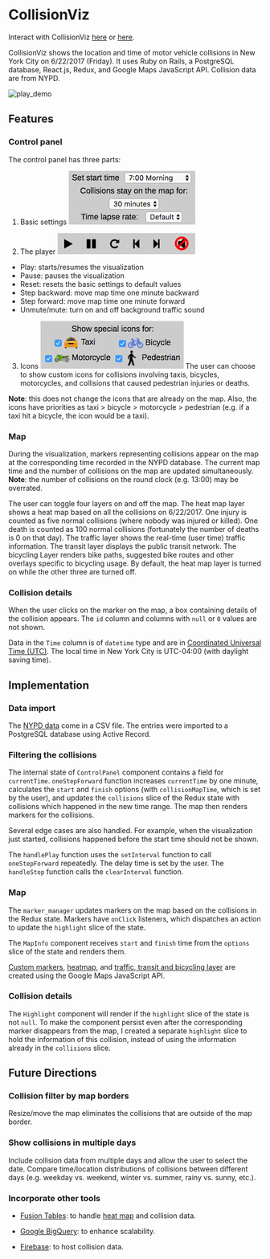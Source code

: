 # CollisionViz
Interact with CollisionViz [here](https://collisionviz.davidfeng.us/) or [here](https://collisionviz.herokuapp.com/).

CollisionViz shows the location and time of motor vehicle collisions in New York City on 6/22/2017 (Friday). It uses Ruby on Rails, a PostgreSQL database, React.js, Redux, and Google Maps JavaScript API. Collision data are from NYPD.

![play_demo](docs/play_demo.gif)

## Features
### Control panel
The control panel has three parts:

1. Basic settings
![control_panel_top](docs/control_panel_top.png)

2. The player
![control_panel_mid](docs/control_panel_mid.png)
* Play: starts/resumes the visualization
* Pause: pauses the visualization
* Reset: resets the basic settings to default values
* Step backward: move map time one minute backward
* Step forward: move map time one minute forward
* Unmute/mute: turn on and off background traffic sound

3. Icons
![control_panel_bottom](docs/control_panel_bottom.png)
The user can choose to show custom icons for collisions involving taxis, bicycles, motorcycles, and collisions that caused pedestrian injuries or deaths.

**Note**: this does not change the icons that are already on the map. Also, the icons have priorities as taxi > bicycle > motorcycle > pedestrian (e.g. if a taxi hit a bicycle, the icon would be a taxi).

### Map
During the visualization, markers representing collisions appear on the map at the corresponding time recorded in the NYPD database. The current map time and the number of collisions on the map are updated simultaneously. **Note**: the number of collisions on the round clock (e.g. 13:00) may be overrated.

The user can toggle four layers on and off the map. The heat map layer shows a heat map based on all the collisions on 6/22/2017. One injury is counted as five normal collisions (where nobody was injured or killed). One death is counted as 100 normal collisions (fortunately the number of deaths is 0 on that day). The traffic layer shows the real-time (user time) traffic information. The transit layer displays the public transit network. The bicycling Layer renders bike paths, suggested bike routes and other overlays specific to bicycling usage. By default, the heat map layer is turned on while the other three are turned off.

### Collision details
When the user clicks on the marker on the map, a box containing details of the collision appears.
The `id` column and columns with `null` or `0` values are not shown.

Data in the `Time` column is of `datetime` type and are in [Coordinated Universal Time (UTC)](https://www.wikiwand.com/en/Coordinated_Universal_Time). The local time in New York City is UTC-04:00 (with daylight saving time).

## Implementation

### Data import
The [NYPD data][data_link] come in a CSV file. The entries were imported to a PostgreSQL database using Active Record.

[data_link]: https://data.cityofnewyork.us/Public-Safety/NYPD-Motor-Vehicle-Collisions/h9gi-nx95

### Filtering the collisions
The internal state of `ControlPanel` component contains a field for `currentTime`. `oneStepForward` function increases `currentTime` by one minute, calculates the `start` and `finish` options (with `collisionMapTime`, which is set by the user), and updates the `collisions` slice of the Redux state with collisions which happened in the new time range. The map then renders markers for the collisions.

Several edge cases are also handled. For example, when the visualization just started, collisions happened before the start time should not be shown.

The `handlePlay` function uses the `setInterval` function to call `oneStepForward` repeatedly. The delay time is set by the user. The `handleStop` function calls the `clearInterval` function.

### Map
The `marker_manager` updates markers on the map based on the collisions in the Redux state. Markers have `onClick` listeners, which dispatches an action to update the `highlight` slice of the state.

The `MapInfo` component receives `start` and `finish` time from the `options` slice of the state and renders them.

[Custom markers](https://developers.google.com/maps/documentation/javascript/custom-markers), [heatmap](https://developers.google.com/maps/documentation/javascript/heatmaplayer), and [traffic, transit and bicycling layer](https://developers.google.com/maps/documentation/javascript/trafficlayer) are created using the Google Maps JavaScript API.

### Collision details
The `Highlight` component will render if the `highlight` slice of the state is not `null`. To make the component persist even after the corresponding marker disappears from the map, I created a separate `highlight` slice to hold the information of this collision, instead of using the information already in the `collisions` slice.

## Future Directions

### Collision filter by map borders
Resize/move the map eliminates the collisions that are outside of the map border.

### Show collisions in multiple days
Include collision data from multiple days and allow the user to select the date. Compare time/location distributions of collisions between different days (e.g. weekday vs. weekend, winter vs. summer, rainy vs. sunny, etc.).

### Incorporate other tools
* [Fusion Tables](https://developers.google.com/maps/documentation/javascript/fusiontableslayer): to handle [heat map](https://developers.google.com/maps/documentation/javascript/heatmaplayer) and collision data.

* [Google BigQuery](https://cloud.google.com/bigquery/public-data/nypd-mv-collisions): to enhance scalability.

* [Firebase](https://firebase.google.com/): to host collision data.
